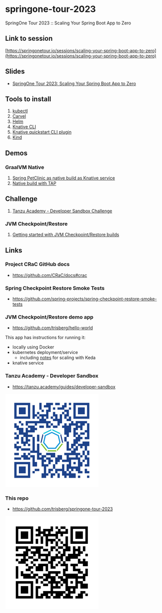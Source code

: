 # springone-tour-2023

SpringOne Tour 2023 :: Scaling Your Spring Boot App to Zero

## Link to session

[https://springonetour.io/sessions/scaling-your-spring-boot-app-to-zero](https://springonetour.io/sessions/scaling-your-spring-boot-app-to-zero)


## Slides

- [SpringOne Tour 2023: Scaling Your Spring Boot App to Zero](https://github.com/trisberg/springone-tour-2023/blob/main/SpringOne%20Tour%202023_%20Scaling%20Your%20Spring%20Boot%20App%20to%20Zero.pdf)

## Tools to install

1. [kubectl](https://kubernetes.io/docs/tasks/tools/#kubectl)
1. [Carvel](https://carvel.dev/)
1. [Helm](https://helm.sh/docs/intro/install/)
1. [Knative CLI](https://knative.dev/docs/client/install-kn/)
1. [Knative quickstart CLI plugin](https://github.com/knative-extensions/kn-plugin-quickstart#kn-plugin-quickstart)
1. [Kind](https://kind.sigs.k8s.io/docs/user/quick-start/)

## Demos

### GraalVM Native

1. [Spring PetClinic as native build as Knative service](PetClinic-native-on-knative.md)
1. [Native build with TAP](TAP-native-build.md)

## Challenge

1. [Tanzu Academy - Developer Sandbox Challenge](Sandbox-challenge.md)

### JVM Checkpoint/Restore

1. [Getting started with JVM Checkpoint/Restore builds](JVM-checkpoint-restore.md)

## Links

### Project CRaC GitHub docs

- https://github.com/CRaC/docs#crac

### Spring Checkpoint Restore Smoke Tests 

- https://github.com/spring-projects/spring-checkpoint-restore-smoke-tests

### JVM Checkpoint/Restore demo app

- https://github.com/trisberg/hello-world

This app has instructions for running it:
- locally using Docker
- kubernetes deployment/service
    - including [notes](https://github.com/trisberg/hello-world/blob/main/keda/README.md) for scaling with Keda
- knative service

### Tanzu Academy - Developer Sandbox

- https://tanzu.academy/guides/developer-sandbox

<img src="images/bit.ly_TanzuDevTry.png" alt="QR Code" width="300"/>

### This repo

- https://github.com/trisberg/springone-tour-2023

<img src="images/springone-tour-2023.png" alt="QR Code" width="300"/>

